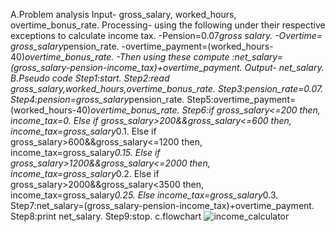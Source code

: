 A.Problem analysis
Input-  gross_salary, worked_hours, overtime_bonus_rate.
Processing- using the following under their respective exceptions to calculate income tax.
-Pension=0.07*gross salary.
-Overtime= gross_salary*pension_rate.
-overtime_payment=(worked_hours-40)*overtime_bonus_rate.
-Then using these compute :net_salary=(gross_salary-pension-income_tax)+overtime_payment.
Output- net_salary.
B.Pseudo code
Step1:start.
Step2:read gross_salary,worked_hours,overtime_bonus_rate.
Step3:pension_rate=0.07.
Step4:pension=gross_salary*pension_rate.
Step5:overtime_payment=(worked_hours-40)*overtime_bonus_rate.
Step6:if gross_salary<=200 then, income_tax=0.
Else if gross_salary>200&&gross_salary<=600 then, income_tax=gross_salary*0.1.
Else if gross_salary>600&&gross_salary<=1200 then, income_tax=gross_salary*0.15.
Else if gross_salary>1200&&gross_salary<=2000 then, income_tax=gross_salary*0.2.
Else if gross_salary>2000&&gross_salary<3500 then, income_tax=gross_salary*0.25.
Else income_tax=gross_salary*0.3.
Step7:net_salary=(gross_salary-pension-income_tax)+overtime_payment.
Step8:print net_salary.
Step9:stop.
c.flowchart
![income_calculator](https://github.com/YohannesGezahegn/Binary-Bombers/assets/149233041/1feef43f-3865-4c21-ac01-6db981fea1f8)


